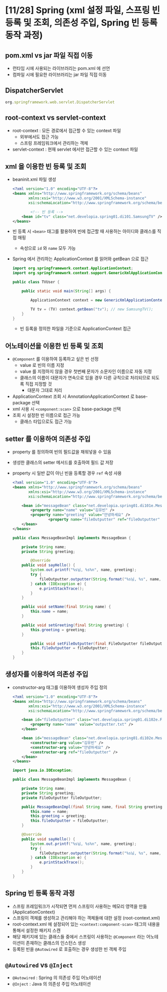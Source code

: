 # [11/28] Spring (xml 설정 파일, 스프링 빈 등록 및 조회, 의존성 주입, Spring 빈 등록 동작 과정)

## pom.xml vs jar 파일 직접 이동

- 런타임 시에 사용되는 라이브러리는 pom.xml 에 선언
- 컴파일 시에 필요한 라이브러리는 jar 파일 직접 이동

## DispatcherServlet

```jsx
org.springframework.web.servlet.DispatcherServlet
```

## root-context vs servlet-context

- root-context : 모든 경로에서 접근할 수 있는 context 파일
    - 외부에서도 접근 가능
    - 스프링 프레임워크에서 관리하는 객체
- servlet-context : 현재 servlet 에서만 접근할 수 있는 context 파일

## xml 을 이용한 빈 등록 및 조회

- beaninit.xml 파일 생성

    ```xml
    <?xml version="1.0" encoding="UTF-8"?>
    <beans xmlns="http://www.springframework.org/schema/beans"
           xmlns:xsi="http://www.w3.org/2001/XMLSchema-instance"
           xsi:schemaLocation="http://www.springframework.org/schema/beans http://www.springframework.org/schema/beans/spring-beans.xsd">
    
    		<!-- 빈 등록 -->
        <bean id="tv" class="net.developia.spring01.di101.SamsungTV" />
    </beans>
    ```

- 빈 등록 시 `<bean>` 태그를 활용하여 빈에 접근할 때 사용하는 아이디와 클래스를 직접 매핑
    - 속성으로 `id` 와 `name` 모두 가능
- Spring 에서 관리하는 ApplicationContext 를 읽어와 getBean 으로 접근

    ```java
    import org.springframework.context.ApplicationContext;
    import org.springframework.context.support.GenericXmlApplicationContext;
    
    public class TVUser {
    
        public static void main(String[] args) {
    
            ApplicationContext context = new GenericXmlApplicationContext(TVUser.class, "beaninit.xml");
    
            TV tv = (TV) context.getBean("tv"); // new SamsungTV();
        }
    }
    ```

    - 빈 등록을 정의한 파일을 기준으로 ApplicationContext 접근

## 어노테이션을 이용한 빈 등록 및 조회

- `@Component` 를 이용하여 등록하고 싶은 빈 선정
    - value 로 빈의 이름 지정
    - value 를 지정하지 않을 경우 첫번째 문자가 소문자인 이름으로 자동 지정
    - 클래스의 이름이 대문자가 연속으로 있을 경우 다른 규칙으로 처리되므로 되도록 직접 지정할 것
        - 대문자 그대로 처리
- ApplicationContext 조회 시 AnnotationApplicationContext 로 base-package 선택
- xml 사용 시 `<component:scan>` 으로 base-package 선택
- 조회 시 설정한 빈 이름으로 접근 가능
    - 클래스 타입으로도 접근 가능

## setter 를 이용하여 의존성 주입

- property 를 정의하여 빈의 필드값을 채워넣을 수 있음
- 생성한 클래스의 setter 메서드를 호출하여 필드 값 저장
- property 시 일반 값이 아닌 빈을 등록할 경우 `ref` 속성 사용

    ```xml
    <?xml version="1.0" encoding="UTF-8"?>
    <beans xmlns="http://www.springframework.org/schema/beans"
           xmlns:xsi="http://www.w3.org/2001/XMLSchema-instance"
           xsi:schemaLocation="http://www.springframework.org/schema/beans http://www.springframework.org/schema/beans/spring-beans.xsd">
    
        <bean id="messageBean" class="net.developia.spring01.di101e.MessageBeanImpl">
            <property name="name" value="김유빈" />
            <property name="greeting" value="안녕하세요" />
    				<property name="fileOutputter" ref="fileOutputter" />
        </bean>
    </beans>
    ```

    ```java
    public class MessageBeanImpl implements MessageBean {
    
        private String name;
        private String greeting;
    
    		@Override
        public void sayHello() {
            System.out.printf("%s님, %s%n", name, greeting);
            try {
                fileOutputter.outputter(String.format("%s님, %s", name, greeting));
            } catch (IOException e) {
                e.printStackTrace();
            }
        }
    
        public void setName(final String name) {
            this.name = name;
        }
    
        public void setGreeting(final String greeting) {
            this.greeting = greeting;
        }
    
    		public void setFileOutputter(final FileOutputter fileOutputter) {
            this.fileOutputter = fileOutputter;
        }
    }
    ```


## 생성자를 이용하여 의존성 주입

- constructor-arg 태그를 이용하여 생성자 주입 정의

    ```xml
    <?xml version="1.0" encoding="UTF-8"?>
    <beans xmlns="http://www.springframework.org/schema/beans"
           xmlns:xsi="http://www.w3.org/2001/XMLSchema-instance"
           xsi:schemaLocation="http://www.springframework.org/schema/beans http://www.springframework.org/schema/beans/spring-beans.xsd">
    
        <bean id="fileOutputter" class="net.developia.spring01.di102e.FileOutputterImpl">
            <property name="name" value="outputter.txt" />
        </bean>
    
        <bean id="messageBean" class="net.developia.spring01.di102e.MessageBeanImpl">
            <constructor-arg value="김유빈" />
            <constructor-arg value="안녕하세요" />
            <constructor-arg ref="fileOutputter" />
        </bean>
    </beans>
    ```

    ```java
    import java.io.IOException;
    
    public class MessageBeanImpl implements MessageBean {
    
        private String name;
        private String greeting;
        private FileOutputter fileOutputter;
    
        public MessageBeanImpl(final String name, final String greeting, final FileOutputter fileOutputter) {
            this.name = name;
            this.greeting = greeting;
            this.fileOutputter = fileOutputter;
        }
    
        @Override
        public void sayHello() {
            System.out.printf("%s님, %s%n", name, greeting);
            try {
                fileOutputter.outputter(String.format("%s님, %s", name, greeting));
            } catch (IOException e) {
                e.printStackTrace();
            }
        }
    }
    ```


## Spring 빈 등록 동작 과정

- 스프링 프레임워크가 시작되면 먼저 스프링이 사용하는 메모리 영역을 만듦 (ApplicationContext)
- 스프링이 객체를 생성하고 관리해야 하는 객체들에 대한 설정 (root-context.xml)
- root-context.xml 에 설정되어 있는 `<context:component-scan>` 태그의 내용을 통해서 설정한 패키지 스캔
- 해당 패키지에 있는 클래스들 중에서 스프링이 사용하는 `@Component` 라는 어노테이션이 존재하는 클래스의 인스턴스 생성
- 등록된 빈을 `@Autowired` 로 호출하는 경우 생성한 빈 객체 주입

## `@Autowired` vs `@Inject`

- `@Autowired` : Spring 의 의존성 주입 어노테이션
- `@Inject` : Java 의 의존성 주입 어노테이션
